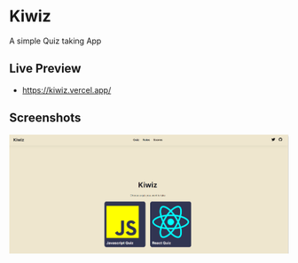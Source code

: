 


# Kiwiz

A simple Quiz taking App



## Live Preview

- https://kiwiz.vercel.app/
    
## Screenshots

![App Screenshot](https://raw.githubusercontent.com/saurabhan/kiwiz/main/Assets/kiwiz.png)


